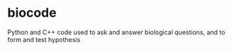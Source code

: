 biocode
=======

Python and C++ code used to ask and answer biological questions, and to form and test hypothesis
